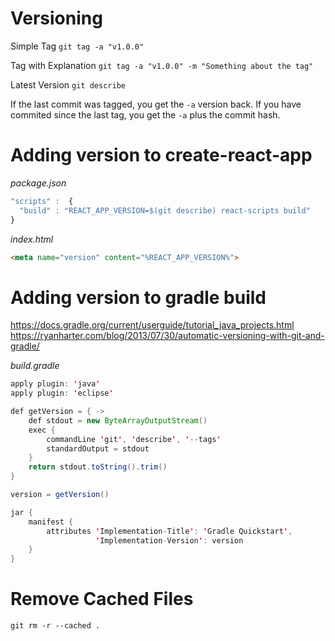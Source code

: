 # Versioning



Simple Tag
`git tag -a "v1.0.0"`

Tag with Explanation
`git tag -a "v1.0.0" -m "Something about the tag"`

Latest Version
`git describe`

If the last commit was tagged, you get the `-a` version back. If you have commited since the last tag, you get the `-a` plus the commit hash.

# Adding version to create-react-app 

*package.json*
```javascript
"scripts" :  {
  "build" : "REACT_APP_VERSION=$(git describe) react-scripts build"
}
```

*index.html*
```html
<meta name="version" content="%REACT_APP_VERSION%">
```


# Adding version to gradle build
https://docs.gradle.org/current/userguide/tutorial_java_projects.html
https://ryanharter.com/blog/2013/07/30/automatic-versioning-with-git-and-gradle/

*build.gradle*
```java
apply plugin: 'java'
apply plugin: 'eclipse'

def getVersion = { ->
    def stdout = new ByteArrayOutputStream()
    exec {
        commandLine 'git', 'describe', '--tags'
        standardOutput = stdout
    }
    return stdout.toString().trim()
}

version = getVersion()

jar {
    manifest {
        attributes 'Implementation-Title': 'Gradle Quickstart',
                   'Implementation-Version': version
    }
}

```

# Remove Cached Files
`git rm -r --cached .`
